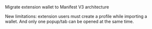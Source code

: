 Migrate extension wallet to Manifest V3 architecture

New limitations: extension users must create a profile while importing a
wallet. And only one popup/tab can be opened at the same time.
